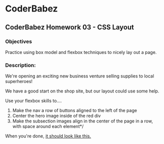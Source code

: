 # CoderBabez

##  CoderBabez Homework 03 - CSS Layout

### Objectives
Practice using box model and flexbox techniques to nicely lay out a page.

### Description:

We're opening an exciting new business venture selling supplies to local superheroes!

We have a good start on the shop site, but our layout could use some help.

Use your flexbox skills to....
1. Make the nav a row of buttons aligned to the left of the page
2. Center the hero image inside of the red div
3. Make the subsection images align in the center of the page in a row, with space around each element*/

When you're done, [it should look like this.](./img/hero-supply-solution.png)
